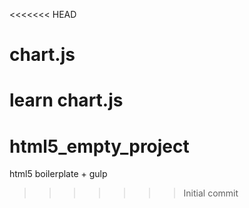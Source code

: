 <<<<<<< HEAD
# chart.js
learn chart.js
=======
# html5_empty_project
html5 boilerplate + gulp
>>>>>>> Initial commit
